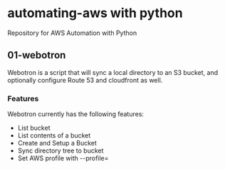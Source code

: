 
# automating-aws with python

Repository for AWS Automation with Python

## 01-webotron

  Webotron is a script that will sync a local directory to an S3 bucket,
  and optionally configure Route 53 and cloudfront as well.

### Features

  Webotron currently has the following features:

- List bucket
- List contents of a bucket
- Create and Setup a Bucket
- Sync directory tree to bucket
- Set AWS profile with --profile=<profileName>

